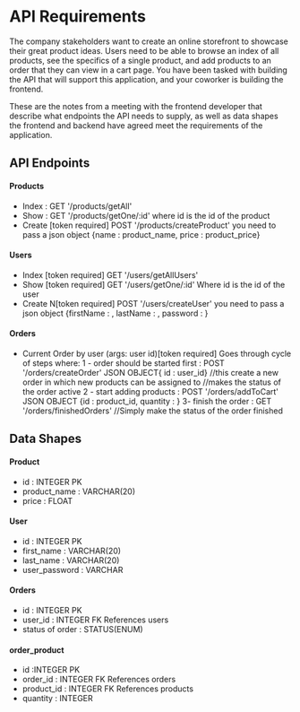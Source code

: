 # API Requirements
The company stakeholders want to create an online storefront to showcase their great product ideas. Users need to be able to browse an index of all products, see the specifics of a single product, and add products to an order that they can view in a cart page. You have been tasked with building the API that will support this application, and your coworker is building the frontend.

These are the notes from a meeting with the frontend developer that describe what endpoints the API needs to supply, as well as data shapes the frontend and backend have agreed meet the requirements of the application. 

## API Endpoints
#### Products
- Index : GET '/products/getAll'
- Show : GET '/products/getOne/:id' where id is the id of the product
- Create [token required] POST '/products/createProduct' you need to pass a json object {name : product_name, price : product_price}


#### Users
- Index [token required] GET '/users/getAllUsers'
- Show [token required] GET '/users/getOne/:id' Where id is the id of the user
- Create N[token required] POST '/users/createUser' you need to pass a json object {firstName : , lastName : , password : }

#### Orders
- Current Order by user (args: user id)[token required] 
Goes through cycle of steps where:
1 - order should be started first : POST '/orders/createOrder' JSON OBJECT{ id : user_id} //this create a new order in which new products can be assigned to //makes the status of the order active
2 - start adding products : POST '/orders/addToCart' JSON OBJECT {id : product_id, quantity : }
3- finish the order : GET '/orders/finishedOrders' //Simply make the status of the order finished


## Data Shapes
#### Product
-  id :  INTEGER PK
- product_name : VARCHAR(20)
- price : FLOAT


#### User
- id : INTEGER PK
- first_name : VARCHAR(20)
- last_name : VARCHAR(20)
- user_password : VARCHAR

#### Orders
- id : INTEGER PK
- user_id : INTEGER FK References users
- status of order : STATUS(ENUM)

#### order_product
- id :INTEGER PK
- order_id : INTEGER FK References orders
- product_id : INTEGER FK References products
- quantity : INTEGER
